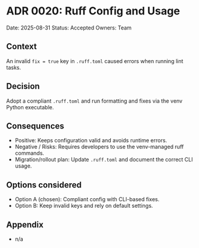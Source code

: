# ADR 0020: Ruff Config and Usage
Date: 2025-08-31
Status: Accepted
Owners: Team

## Context
An invalid `fix = true` key in `.ruff.toml` caused errors when running lint tasks.

## Decision
Adopt a compliant `.ruff.toml` and run formatting and fixes via the venv Python executable.

## Consequences
- Positive: Keeps configuration valid and avoids runtime errors.
- Negative / Risks: Requires developers to use the venv-managed ruff commands.
- Migration/rollout plan: Update `.ruff.toml` and document the correct CLI usage.

## Options considered
- Option A (chosen): Compliant config with CLI-based fixes.
- Option B: Keep invalid keys and rely on default settings.

## Appendix
- n/a
